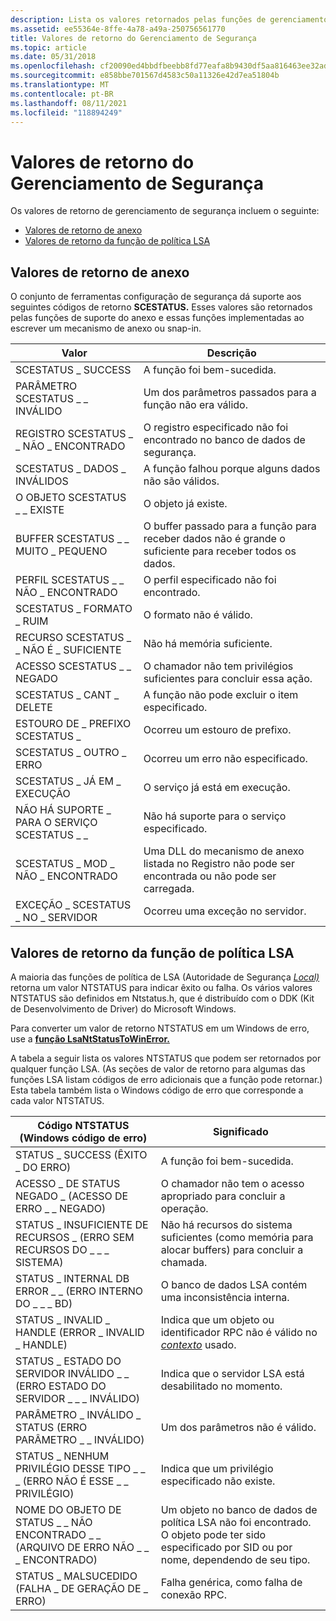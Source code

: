 ```yaml
---
description: Lista os valores retornados pelas funções de gerenciamento de segurança.
ms.assetid: ee55364e-8ffe-4a78-a49a-250756561770
title: Valores de retorno do Gerenciamento de Segurança
ms.topic: article
ms.date: 05/31/2018
ms.openlocfilehash: cf20090ed4bbdfbeebb8fd77eafa8b9430df5aa816463ee32adb25116c7c3bd2
ms.sourcegitcommit: e858bbe701567d4583c50a11326e42d7ea51804b
ms.translationtype: MT
ms.contentlocale: pt-BR
ms.lasthandoff: 08/11/2021
ms.locfileid: "118894249"
---
```

# <a name="security-management-return-values"></a>Valores de retorno do Gerenciamento de Segurança

Os valores de retorno de gerenciamento de segurança incluem o seguinte:

-   [Valores de retorno de anexo](#attachment-return-values)
-   [Valores de retorno da função de política LSA](#lsa-policy-function-return-values)

## <a name="attachment-return-values"></a>Valores de retorno de anexo

O conjunto de ferramentas configuração de segurança dá suporte aos seguintes códigos de retorno **SCESTATUS.** Esses valores são retornados pelas funções de suporte do anexo e essas funções implementadas ao escrever um mecanismo de anexo ou snap-in.



| Valor                            | Descrição                                                                                      |
|----------------------------------|--------------------------------------------------------------------------------------------------|
| SCESTATUS \_ SUCCESS               | A função foi bem-sucedida.                                                                          |
| PARÂMETRO SCESTATUS \_ \_ INVÁLIDO    | Um dos parâmetros passados para a função não era válido.                                      |
| REGISTRO SCESTATUS \_ \_ NÃO \_ ENCONTRADO    | O registro especificado não foi encontrado no banco de dados de segurança.                                     |
| SCESTATUS \_ DADOS \_ INVÁLIDOS         | A função falhou porque alguns dados não são válidos.                                             |
| O OBJETO SCESTATUS \_ \_ EXISTE        | O objeto já existe.                                                                       |
| BUFFER SCESTATUS \_ \_ MUITO \_ PEQUENO    | O buffer passado para a função para receber dados não é grande o suficiente para receber todos os dados. |
| PERFIL SCESTATUS \_ \_ NÃO \_ ENCONTRADO   | O perfil especificado não foi encontrado.                                                             |
| SCESTATUS \_ FORMATO \_ RUIM           | O formato não é válido.                                                                         |
| RECURSO SCESTATUS \_ \_ NÃO É \_ SUFICIENTE | Não há memória suficiente.                                                                    |
| ACESSO SCESTATUS \_ \_ NEGADO        | O chamador não tem privilégios suficientes para concluir essa ação.                          |
| SCESTATUS \_ CANT \_ DELETE          | A função não pode excluir o item especificado.                                                   |
| ESTOURO DE \_ PREFIXO SCESTATUS \_      | Ocorreu um estouro de prefixo.                                                                      |
| SCESTATUS \_ OUTRO \_ ERRO          | Ocorreu um erro não especificado.                                                               |
| SCESTATUS \_ JÁ EM \_ EXECUÇÃO      | O serviço já está em execução.                                                                  |
| NÃO HÁ SUPORTE \_ PARA O SERVIÇO SCESTATUS \_ \_ | Não há suporte para o serviço especificado.                                                          |
| SCESTATUS \_ MOD \_ NÃO \_ ENCONTRADO       | Uma DLL do mecanismo de anexo listada no Registro não pode ser encontrada ou não pode ser carregada.      |
| EXCEÇÃO \_ SCESTATUS \_ NO \_ SERVIDOR | Ocorreu uma exceção no servidor.                                                             |



 

## <a name="lsa-policy-function-return-values"></a>Valores de retorno da função de política LSA

A maioria das funções de política de LSA (Autoridade de Segurança [*Local)*](/windows/desktop/SecGloss/l-gly) retorna um valor NTSTATUS para indicar êxito ou falha. Os vários valores NTSTATUS são definidos em Ntstatus.h, que é distribuído com o DDK (Kit de Desenvolvimento de Driver) do Microsoft Windows.

Para converter um valor de retorno NTSTATUS em um Windows de erro, use a [**função LsaNtStatusToWinError.**](/windows/desktop/api/Ntsecapi/nf-ntsecapi-lsantstatustowinerror)

A tabela a seguir lista os valores NTSTATUS que podem ser retornados por qualquer função LSA. (As seções de valor de retorno para algumas das funções LSA listam códigos de erro adicionais que a função pode retornar.) Esta tabela também lista o Windows código de erro que corresponde a cada valor NTSTATUS.



| Código NTSTATUS (Windows código de erro)                                        | Significado                                                                                                                                 |
|---------------------------------------------------------------------------|-----------------------------------------------------------------------------------------------------------------------------------------|
| STATUS \_ SUCCESS (ÊXITO \_ DO ERRO)<br/>                               | A função foi bem-sucedida.                                                                                                            |
| ACESSO \_ DE STATUS NEGADO \_ (ACESSO DE ERRO \_ \_ NEGADO)<br/>                 | O chamador não tem o acesso apropriado para concluir a operação.                                                                  |
| STATUS \_ INSUFICIENTE DE RECURSOS \_ (ERRO SEM RECURSOS DO \_ \_ \_ SISTEMA)<br/> | Não há recursos do sistema suficientes (como memória para alocar buffers) para concluir a chamada.                                        |
| STATUS \_ INTERNAL DB ERROR \_ \_ (ERRO INTERNO DO \_ \_ \_ BD)<br/>       | O banco de dados LSA contém uma inconsistência interna.                                                                                    |
| STATUS \_ INVALID \_ HANDLE (ERROR \_ INVALID \_ HANDLE)<br/>               | Indica que um objeto ou identificador RPC não é válido no [*contexto*](/windows/desktop/SecGloss/c-gly) usado.     |
| STATUS \_ ESTADO DO SERVIDOR INVÁLIDO \_ \_ (ERRO ESTADO DO SERVIDOR \_ \_ \_ INVÁLIDO)<br/> | Indica que o servidor LSA está desabilitado no momento.                                                                                         |
| PARÂMETRO \_ INVÁLIDO \_ STATUS (ERRO PARÂMETRO \_ \_ INVÁLIDO)<br/>         | Um dos parâmetros não é válido.                                                                                                     |
| STATUS \_ NENHUM PRIVILÉGIO DESSE TIPO \_ \_ \_ (ERRO NÃO É ESSE \_ \_ PRIVILÉGIO)<br/>       | Indica que um privilégio especificado não existe.                                                                                         |
| NOME DO OBJETO DE STATUS \_ \_ NÃO ENCONTRADO \_ \_ (ARQUIVO DE ERRO NÃO \_ \_ \_ ENCONTRADO)<br/>     | Um objeto no banco de dados de política LSA não foi encontrado. O objeto pode ter sido especificado por SID ou por nome, dependendo de seu tipo. |
| STATUS \_ MALSUCEDIDO (FALHA \_ DE GERAÇÃO DE \_ ERRO)<br/>                     | Falha genérica, como falha de conexão RPC.                                                                                        |



 

 

